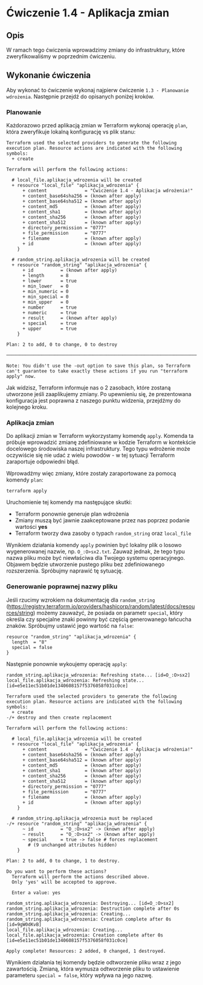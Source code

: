 # Ćwiczenie 1.4 - Aplikacja zmian
## Opis
W ramach tego ćwiczenia wprowadzimy zmiany do infrastruktury, które zweryfikowaliśmy w poprzednim ćwiczeniu.

## Wykonanie ćwiczenia
Aby wykonać to ćwiczenie wykonaj najpierw ćwiczenie `1.3 - Planowanie wdrożenia`. Następnie przejdź do opisanych poniżej kroków.

### Planowanie
Każdorazowo przed aplikacją zmian w Terraform wykonaj operację `plan`, która zweryfikuje lokalną konfigurację vs plik stanu:
```
Terraform used the selected providers to generate the following execution plan. Resource actions are indicated with the following symbols:
  + create

Terraform will perform the following actions:

  # local_file.aplikacja_wdrozenia will be created
  + resource "local_file" "aplikacja_wdrozenia" {
      + content              = "Ćwiczenie 1.4 - Aplikacja wdrożenia!"
      + content_base64sha256 = (known after apply)
      + content_base64sha512 = (known after apply)
      + content_md5          = (known after apply)
      + content_sha1         = (known after apply)
      + content_sha256       = (known after apply)
      + content_sha512       = (known after apply)
      + directory_permission = "0777"
      + file_permission      = "0777"
      + filename             = (known after apply)
      + id                   = (known after apply)
    }

  # random_string.aplikacja_wdrozenia will be created
  + resource "random_string" "aplikacja_wdrozenia" {
      + id          = (known after apply)
      + length      = 8
      + lower       = true
      + min_lower   = 0
      + min_numeric = 0
      + min_special = 0
      + min_upper   = 0
      + number      = true
      + numeric     = true
      + result      = (known after apply)
      + special     = true
      + upper       = true
    }

Plan: 2 to add, 0 to change, 0 to destroy

─────────────────────────────────────────────────────────────────────────────────────────────────────────────────────────────────────────────────────────────────────────────────────── 

Note: You didn't use the -out option to save this plan, so Terraform can't guarantee to take exactly these actions if you run "terraform apply" now.
```
Jak widzisz, Terraform informuje nas o 2 zasobach, które zostaną utworzone jeśli zaaplikujemy zmiany. Po upewnieniu się, że prezentowana konfiguracja jest poprawna z naszego punktu widzenia, przejdźmy do kolejnego kroku.

### Aplikacja zmian
Do aplikacji zmian w Terraform wykorzystamy komendę `apply`. Komenda ta próbuje wprowadzić zmianę zdefiniowane w kodzie Terraform w kontekście docelowego środowiska naszej infrastruktury. Tego typu wdrożenie może oczywiście się nie udać z wielu powodów - w tej sytuacji Terraform zaraportuje odpowiedni błąd.

Wprowadźmy więc zmiany, które zostały zaraportowane za pomocą komendy `plan`:
```
terraform apply
```
Uruchomienie tej komendy ma następujące skutki:
* Terraform ponownie generuje plan wdrożenia
* Zmiany muszą być jawnie zaakceptowane przez nas poprzez podanie wartości **yes**
* Terraform tworzy dwa zasoby o typach `random_string` oraz `local_file`

Wynikiem działania komendy `apply` powinien być lokalny plik o losowo wygenerowanej nazwie, np. `O_:O>sx2.txt`. Zauważ jednak, że tego typu nazwa pliku może być niewłaściwa dla Twojego systemu operacyjnego. Objawem będzie utworzenie pustego pliku bez zdefiniowanego rozszerzenia. Spróbujmy naprawić tę sytuację.

### Generowanie poprawnej nazwy pliku
Jeśli rzucimy wzrokiem na dokumentację dla `random_string` (https://registry.terraform.io/providers/hashicorp/random/latest/docs/resources/string) możemy zauważyć, że posiada on parametr `special`, który określa czy specjalne znaki powinny być częścią generowanego łańcucha znaków. Spróbujmy ustawić jego wartość na `false`:
```
resource "random_string" "aplikacja_wdrozenia" {
  length  = "8"
  special = false
}
```
Następnie ponownie wykoujemy operację `apply`:
```
random_string.aplikacja_wdrozenia: Refreshing state... [id=O_:O>sx2]
local_file.aplikacja_wdrozenia: Refreshing state... [id=e5e11ec51b01de1340608157f5376058f031c0ce]

Terraform used the selected providers to generate the following execution plan. Resource actions are indicated with the following symbols:
  + create
-/+ destroy and then create replacement

Terraform will perform the following actions:

  # local_file.aplikacja_wdrozenia will be created
  + resource "local_file" "aplikacja_wdrozenia" {
      + content              = "Ćwiczenie 1.4 - Aplikacja wdrożenia!"
      + content_base64sha256 = (known after apply)
      + content_base64sha512 = (known after apply)
      + content_md5          = (known after apply)
      + content_sha1         = (known after apply)
      + content_sha256       = (known after apply)
      + content_sha512       = (known after apply)
      + directory_permission = "0777"
      + file_permission      = "0777"
      + filename             = (known after apply)
      + id                   = (known after apply)
    }

  # random_string.aplikacja_wdrozenia must be replaced
-/+ resource "random_string" "aplikacja_wdrozenia" {
      ~ id          = "O_:O>sx2" -> (known after apply)
      ~ result      = "O_:O>sx2" -> (known after apply)
      ~ special     = true -> false # forces replacement
        # (9 unchanged attributes hidden)
    }

Plan: 2 to add, 0 to change, 1 to destroy.

Do you want to perform these actions?
  Terraform will perform the actions described above.
  Only 'yes' will be accepted to approve.

  Enter a value: yes

random_string.aplikacja_wdrozenia: Destroying... [id=O_:O>sx2]
random_string.aplikacja_wdrozenia: Destruction complete after 0s
random_string.aplikacja_wdrozenia: Creating...
random_string.aplikacja_wdrozenia: Creation complete after 0s [id=9gW0dKvB]
local_file.aplikacja_wdrozenia: Creating...
local_file.aplikacja_wdrozenia: Creation complete after 0s [id=e5e11ec51b01de1340608157f5376058f031c0ce]

Apply complete! Resources: 2 added, 0 changed, 1 destroyed.
```
Wynikiem działania tej komendy będzie odtworzenie pliku wraz z jego zawartością. Zmianą, która wymusza odtworzenie pliku to ustawienie parameteru `special = false`, który wpływa na jego nazwę.